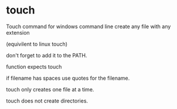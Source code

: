 touch
=====

Touch command for windows command line create any file with any extension

(equivilent to linux touch)

don't forget to add it to the PATH.

function expects touch <string filename>

if filename has spaces use quotes for the filename.

touch only creates one file at a time.

touch does not create directories.
